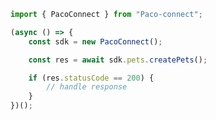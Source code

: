 <!-- Start SDK Example Usage -->


```typescript
import { PacoConnect } from "Paco-connect";

(async () => {
    const sdk = new PacoConnect();

    const res = await sdk.pets.createPets();

    if (res.statusCode == 200) {
        // handle response
    }
})();

```
<!-- End SDK Example Usage -->